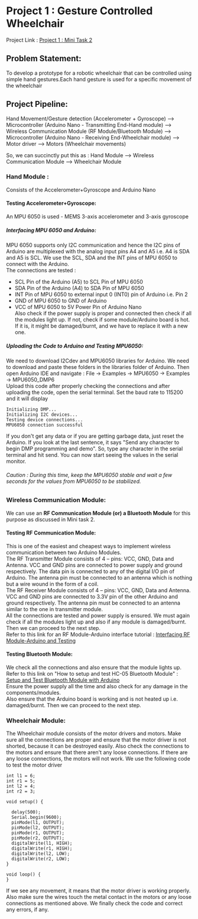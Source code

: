 # Project 1 : Gesture Controlled Wheelchair     
Project Link : [Project 1 : Mini Task 2](https://github.com/Jayanth2209/Mini-Task-2/blob/master/Project%201.md)     
## Problem Statement: 
To develop a prototype for a robotic wheelchair that can be controlled using simple hand gestures.Each hand gesture is used for a specific movement of the wheelchair     
## Project Pipeline:     
Hand Movement/Gesture detection (Accelerometer + Gyroscope) --> Microcontroller (Arduino Nano - Transmitting End-Hand module) --> Wireless Communication Module (RF Module/Bluetooth Module) --> Microcontroller (Arduino Nano - Receiving End-Wheelchair module) --> Motor driver --> Motors (Wheelchair movements)        

So, we can succinctly put this as : 
Hand Module --> Wireless Communication Module --> Wheelchair Module       
### Hand Module : 
Consists of the Accelerometer+Gyroscope and Arduino Nano        
#### Testing Accelerometer+Gyroscope: 
An MPU 6050 is used - MEMS 3-axis accelerometer and 3-axis gyroscope      
##### Interfacing MPU 6050 and Arduino:      
MPU 6050 supports only I2C communication and hence the I2C pins of Arduino are multiplexed with the analog input pins A4 and A5 i.e. A4 is SDA and A5 is SCL. We use the SCL, SDA and the INT pins of MPU 6050 to connect with the Arduino.    
The connections are tested :   
* SCL Pin of the Arduino (A5) to SCL Pin of MPU 6050      
* SDA Pin of the Arduino (A4) to SDA Pin of MPU 6050    
* INT Pin of MPU 6050 to external input 0 (INT0) pin of Arduino i.e. Pin 2      
* GND of MPU 6050 to GND of Arduino 
* VCC of MPU 6050 to 5V Power Pin of Arduino Nano     
Also check if the power supply is proper and connected then check if all the modules light up. If not, check if some module/Arduino board is hot. If it is, it might be damaged/burnt, and we have to replace it with a new one.       
##### Uploading the Code to Arduino and Testing MPU6050:   
We need to download I2Cdev and MPU6050 libraries for Arduino. We need to download and paste these folders in the libraries folder of Arduino. Then open Arduino IDE and navigate : File -> Examples -> MPU6050 -> Examples -> MPU6050_DMP6      
Upload this code after properly checking the connections and after uploading the code, open the serial terminal. Set the baud rate to 115200 and it will display    
```
Initializing DMP...
Initializing I2C devices...
Testing device connections...
MPU6050 connection successful 
```  
If you don't get any data or if you are getting garbage data, just reset the Arduino. If you look at the last sentence, it says "Send any character to begin DMP programming and demo". So, type any character in the serial terminal and hit send. You can now start seeing the values in the serial monitor.    
###### Caution : During this time, keep the MPU6050 stable and wait a few seconds for the values from MPU6050 to be stabilized.     
### Wireless Communication Module:     
We can use an **RF Communication Module (or) a Bluetooth Module** for this purpose as discussed in Mini task 2.       
#### Testing RF Communication Module:    
This is one of the easiest and cheapest ways to implement wireless communication between two Arduino Modules.     
The RF Transmitter Module consists of 4 – pins: VCC, GND, Data and Antenna. VCC and GND pins are connected to power supply and ground respectively. The data pin is connected to any of the digital I/O pin of Arduino. The antenna pin must be connected to an antenna which is nothing but a wire wound in the form of a coil.      
The RF Receiver Module consists of 4 – pins: VCC, GND, Data and Antenna. VCC and GND pins are connected to 3.3V pin of the other Arduino and ground respectively. The antenna pin must be connected to an antenna similar to the one in transmitter module.    
All the connections are tested and power supply is ensured. We must again check if all the modules light up and also if any module is damaged/burnt. Then we can proceed to the next step.    
Refer to this link for an RF Module-Arduino interface tutorial : [Interfacing RF Module-Arduino and Testing](https://lastminuteengineers.com/433mhz-rf-wireless-arduino-tutorial/)          
#### Testing Bluetooth Module: 
We check all the connections and also ensure that the module lights up.    
Refer to this link on "How to setup and test HC-05 Bluetooth Module" : [Setup and Test Bluetooth Module with Arduino](https://www.instructables.com/id/How-to-Set-Up-and-Test-Arduino-Bluetooth-Connectio/)         
Ensure the power supply all the time and also check for any damage in the components/modules.     
Also ensure that the Arduino board is working and is not heated up i.e. damaged/burnt. Then we can proceed to the next step.     
### Wheelchair Module:    
The Wheelchair module consists of the motor drivers and motors. Make sure all the connections are proper and ensure that the motor driver is not shorted, because it can be destroyed easily. Also check the connections to the motors and ensure that there aren't any loose connections. If there are any loose connections, the motors will not work. We use the following code to test the motor driver
```
int l1 = 6;
int r1 = 5;
int l2 = 4;
int r2 = 3;

void setup() {
  
  delay(500);
  Serial.begin(9600);
  pinMode(l1, OUTPUT);
  pinMode(l2, OUTPUT);
  pinMode(r1, OUTPUT);
  pinMode(r2, OUTPUT);
  digitalWrite(l1, HIGH);
  digitalWrite(r1, HIGH);
  digitalWrite(l2, LOW);
  digitalWrite(r2, LOW);
}

void loop() {
}     
```      
If we see any movement, it means that the motor driver is working properly. Also make sure the wires touch the metal contact in the motors or any loose connections as mentioned above. We finally check the code and correct any errors, if any.     





